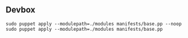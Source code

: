 ## Devbox

```shell
sudo puppet apply --modulepath=./modules manifests/base.pp --noop
sudo puppet apply --modulepath=./modules manifests/base.pp
```
